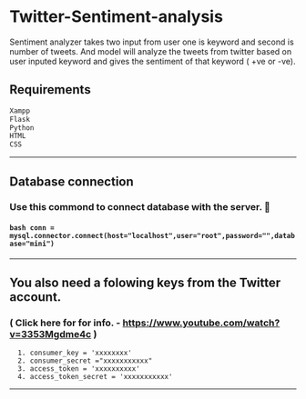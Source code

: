 # Twitter-Sentiment-analysis

Sentiment analyzer takes two input from user one is keyword and second is number of tweets. 
And model will analyze the tweets from twitter based on user inputed keyword and gives the sentiment of that keyword ( +ve or  -ve).

## Requirements
```bash
Xampp
Flask
Python
HTML
CSS
```
------------------
## Database connection
### Use this commond to connect database with the server. :rocket:

#### ```bash conn = mysql.connector.connect(host="localhost",user="root",password="",database="mini") ``` ####
------------------

You also need a folowing keys from the Twitter account. 
------------------
### **( Click here for for info. - https://www.youtube.com/watch?v=3353Mgdme4c )** ###

      1. consumer_key = 'xxxxxxxx'
      2. consumer_secret ="xxxxxxxxxxx"
      3. access_token = 'xxxxxxxxxx'
      4. access_token_secret = 'xxxxxxxxxxx'
------------------


